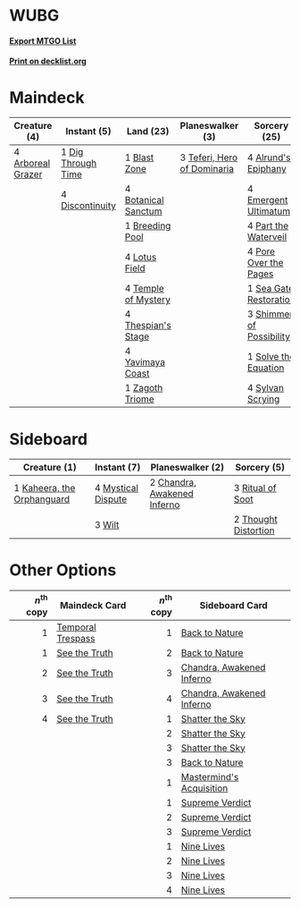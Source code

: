 # WUBG

#### [Export MTGO List](../collection/WUBG/WUBG.txt)
#### [Print on decklist.org](http://decklist.org/?deckmain=4%09Alrund's%20Epiphany%0A4%09Arboreal%20Grazer%0A1%09Blast%20Zone%0A4%09Botanical%20Sanctum%0A1%09Breeding%20Pool%0A1%09Dig%20Through%20Time%0A4%09Discontinuity%0A4%09Emergent%20Ultimatum%0A4%09Lotus%20Field%0A4%09Part%20the%20Waterveil%0A4%09Pore%20Over%20the%20Pages%0A1%09Sea%20Gate%20Restoration%0A3%09Shimmer%20of%20Possibility%0A1%09Solve%20the%20Equation%0A4%09Sylvan%20Scrying%0A3%09Teferi,%20Hero%20of%20Dominaria%0A4%09Temple%20of%20Mystery%0A4%09Thespian's%20Stage%0A4%09Yavimaya%20Coast%0A1%09Zagoth%20Triome&deckside=2%09Chandra,%20Awakened%20Inferno%0A1%09Kaheera,%20the%20Orphanguard%0A4%09Mystical%20Dispute%0A3%09Ritual%20of%20Soot%0A2%09Thought%20Distortion%0A3%09Wilt)
# Maindeck

|                                        Creature (4)                                        |                                         Instant (5)                                         |                                          Land (23)                                           |                                           Planeswalker (3)                                           |                                           Sorcery (25)                                            |
|--------------------------------------------------------------------------------------------|---------------------------------------------------------------------------------------------|----------------------------------------------------------------------------------------------|------------------------------------------------------------------------------------------------------|---------------------------------------------------------------------------------------------------|
|4 [Arboreal Grazer](http://gatherer.wizards.com/Pages/Card/Details.aspx?multiverseid=461076)|1 [Dig Through Time](http://gatherer.wizards.com/Pages/Card/Details.aspx?multiverseid=386518)|1 [Blast Zone](http://gatherer.wizards.com/Pages/Card/Details.aspx?multiverseid=461171)       |3 [Teferi, Hero of Dominaria](http://gatherer.wizards.com/Pages/Card/Details.aspx?multiverseid=443095)|4 [Alrund's Epiphany](http://gatherer.wizards.com/Pages/Card/Details.aspx?multiverseid=503648)     |
|                                                                                            |4 [Discontinuity](http://gatherer.wizards.com/Pages/Card/Details.aspx?multiverseid=488248)   |4 [Botanical Sanctum](http://gatherer.wizards.com/Pages/Card/Details.aspx?multiverseid=417817)|                                                                                                      |4 [Emergent Ultimatum](http://gatherer.wizards.com/Pages/Card/Details.aspx?multiverseid=479705)    |
|                                                                                            |                                                                                             |1 [Breeding Pool](http://gatherer.wizards.com/Pages/Card/Details.aspx?multiverseid=97088)     |                                                                                                      |4 [Part the Waterveil](http://gatherer.wizards.com/Pages/Card/Details.aspx?multiverseid=401982)    |
|                                                                                            |                                                                                             |4 [Lotus Field](http://gatherer.wizards.com/Pages/Card/Details.aspx?multiverseid=467003)      |                                                                                                      |4 [Pore Over the Pages](http://gatherer.wizards.com/Pages/Card/Details.aspx?multiverseid=409604)   |
|                                                                                            |                                                                                             |4 [Temple of Mystery](http://gatherer.wizards.com/Pages/Card/Details.aspx?multiverseid=373571)|                                                                                                      |1 [Sea Gate Restoration](http://gatherer.wizards.com/Pages/Card/Details.aspx?multiverseid=491706)  |
|                                                                                            |                                                                                             |4 [Thespian's Stage](http://gatherer.wizards.com/Pages/Card/Details.aspx?multiverseid=366353) |                                                                                                      |3 [Shimmer of Possibility](http://gatherer.wizards.com/Pages/Card/Details.aspx?multiverseid=457195)|
|                                                                                            |                                                                                             |4 [Yavimaya Coast](http://gatherer.wizards.com/Pages/Card/Details.aspx?multiverseid=129810)   |                                                                                                      |1 [Solve the Equation](http://gatherer.wizards.com/Pages/Card/Details.aspx?multiverseid=513531)    |
|                                                                                            |                                                                                             |1 [Zagoth Triome](http://gatherer.wizards.com/Pages/Card/Details.aspx?multiverseid=479779)    |                                                                                                      |4 [Sylvan Scrying](http://gatherer.wizards.com/Pages/Card/Details.aspx?multiverseid=130513)        |


# Sideboard

|                                            Creature (1)                                             |                                         Instant (7)                                         |                                           Planeswalker (2)                                           |                                          Sorcery (5)                                          |
|-----------------------------------------------------------------------------------------------------|---------------------------------------------------------------------------------------------|------------------------------------------------------------------------------------------------------|-----------------------------------------------------------------------------------------------|
|1 [Kaheera, the Orphanguard](http://gatherer.wizards.com/Pages/Card/Details.aspx?multiverseid=479744)|4 [Mystical Dispute](http://gatherer.wizards.com/Pages/Card/Details.aspx?multiverseid=473020)|2 [Chandra, Awakened Inferno](http://gatherer.wizards.com/Pages/Card/Details.aspx?multiverseid=466881)|3 [Ritual of Soot](http://gatherer.wizards.com/Pages/Card/Details.aspx?multiverseid=452834)    |
|                                                                                                     |3 [Wilt](http://gatherer.wizards.com/Pages/Card/Details.aspx?multiverseid=479696)            |                                                                                                      |2 [Thought Distortion](http://gatherer.wizards.com/Pages/Card/Details.aspx?multiverseid=466871)|


# Other Options

|*n*<sup>th</sup> copy|                                       Maindeck Card                                        |*n*<sup>th</sup> copy|                                           Sideboard Card                                           |
|--------------------:|--------------------------------------------------------------------------------------------|--------------------:|----------------------------------------------------------------------------------------------------|
|                    1|[Temporal Trespass](http://gatherer.wizards.com/Pages/Card/Details.aspx?multiverseid=391939)|                    1|[Back to Nature](http://gatherer.wizards.com/Pages/Card/Details.aspx?multiverseid=208284)           |
|                    1|[See the Truth](http://gatherer.wizards.com/Pages/Card/Details.aspx?multiverseid=488251)    |                    2|[Back to Nature](http://gatherer.wizards.com/Pages/Card/Details.aspx?multiverseid=208284)           |
|                    2|[See the Truth](http://gatherer.wizards.com/Pages/Card/Details.aspx?multiverseid=488251)    |                    3|[Chandra, Awakened Inferno](http://gatherer.wizards.com/Pages/Card/Details.aspx?multiverseid=466881)|
|                    3|[See the Truth](http://gatherer.wizards.com/Pages/Card/Details.aspx?multiverseid=488251)    |                    4|[Chandra, Awakened Inferno](http://gatherer.wizards.com/Pages/Card/Details.aspx?multiverseid=466881)|
|                    4|[See the Truth](http://gatherer.wizards.com/Pages/Card/Details.aspx?multiverseid=488251)    |                    1|[Shatter the Sky](http://gatherer.wizards.com/Pages/Card/Details.aspx?multiverseid=476288)          |
|                     |                                                                                            |                    2|[Shatter the Sky](http://gatherer.wizards.com/Pages/Card/Details.aspx?multiverseid=476288)          |
|                     |                                                                                            |                    3|[Shatter the Sky](http://gatherer.wizards.com/Pages/Card/Details.aspx?multiverseid=476288)          |
|                     |                                                                                            |                    3|[Back to Nature](http://gatherer.wizards.com/Pages/Card/Details.aspx?multiverseid=208284)           |
|                     |                                                                                            |                    1|[Mastermind's Acquisition](http://gatherer.wizards.com/Pages/Card/Details.aspx?multiverseid=439734) |
|                     |                                                                                            |                    1|[Supreme Verdict](http://gatherer.wizards.com/Pages/Card/Details.aspx?multiverseid=438776)          |
|                     |                                                                                            |                    2|[Supreme Verdict](http://gatherer.wizards.com/Pages/Card/Details.aspx?multiverseid=438776)          |
|                     |                                                                                            |                    3|[Supreme Verdict](http://gatherer.wizards.com/Pages/Card/Details.aspx?multiverseid=438776)          |
|                     |                                                                                            |                    1|[Nine Lives](http://gatherer.wizards.com/Pages/Card/Details.aspx?multiverseid=485351)               |
|                     |                                                                                            |                    2|[Nine Lives](http://gatherer.wizards.com/Pages/Card/Details.aspx?multiverseid=485351)               |
|                     |                                                                                            |                    3|[Nine Lives](http://gatherer.wizards.com/Pages/Card/Details.aspx?multiverseid=485351)               |
|                     |                                                                                            |                    4|[Nine Lives](http://gatherer.wizards.com/Pages/Card/Details.aspx?multiverseid=485351)               |

